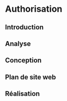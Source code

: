<!-- new slide -->
# Authorisation

<!-- new slide -->
## Introduction
<!-- new slide -->
## Analyse

<!-- new slide -->
## Conception

<!-- new slide -->
## Plan de site web

<!-- new slide -->
## Réalisation